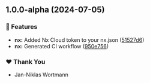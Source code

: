 ## 1.0.0-alpha (2024-07-05)


### 🚀 Features

- **nx:** Added Nx Cloud token to your nx.json ([51527d6](https://github.com/niklas-wortmann/xstate-angular/commit/51527d6))
- **nx:** Generated CI workflow ([950e756](https://github.com/niklas-wortmann/xstate-angular/commit/950e756))

### ❤️  Thank You

- Jan-Niklas Wortmann